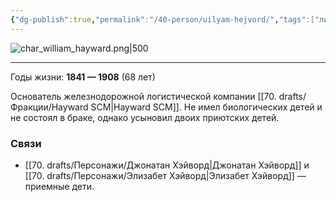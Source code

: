 ```yaml
---
{"dg-publish":true,"permalink":"/40-person/uilyam-hejvord/","tags":["личность/хэйворд"]}
---
```



![char_william_hayward.png|500](/img/user/90.%20files/char_william_hayward.png)
***
Годы жизни: **1841 — 1908** (68 лет)

Основатель железнодорожной логистической компании [[70. drafts/Фракции/Hayward SCM\|Hayward SCM]]. Не имел биологических детей и не состоял в браке, однако усыновил двоих приютских детей.
### Связи
-  [[70. drafts/Персонажи/Джонатан Хэйворд\|Джонатан Хэйворд]] и [[70. drafts/Персонажи/Элизабет Хэйворд\|Элизабет Хэйворд]] — приемные дети.